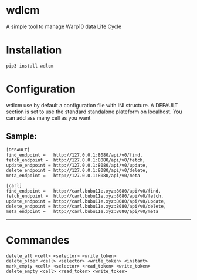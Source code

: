 # wdlcm
A simple tool to manage Warp10 data Life Cycle 

# Installation
    pip3 install wdlcm

# Configuration
wdlcm use by default a configuration file with INI structure. A DEFAULT section is set to use the standard standalone plateform on localhost.
You can add ass many cell as you want

Sample:
-------------------------
    [DEFAULT]
    find_endpoint =   http://127.0.0.1:8080/api/v0/find,
    fetch_endpoint =  http://127.0.0.1:8080/api/v0/fetch,
    update_endpoint = http://127.0.0.1:8080/api/v0/update,
    delete_endpoint = http://127.0.0.1:8080/api/v0/delete,
    meta_endpoint =   http://127.0.0.1:8080/api/v0/meta

    [carl]
    find_endpoint =   http://carl.bubu11e.xyz:8080/api/v0/find,
    fetch_endpoint =  http://carl.bubu11e.xyz:8080/api/v0/fetch,
    update_endpoint = http://carl.bubu11e.xyz:8080/api/v0/update,
    delete_endpoint = http://carl.bubu11e.xyz:8080/api/v0/delete,
    meta_endpoint =   http://carl.bubu11e.xyz:8080/api/v0/meta

-------------------------

# Commandes

    delete_all <cell> <selector> <write_token>
    delete_older <cell> <selector> <write_token> <instant>
    mark_empty <cell> <selector> <read_token> <write_token>
    delete_empty <cell> <read_token> <write_token>
